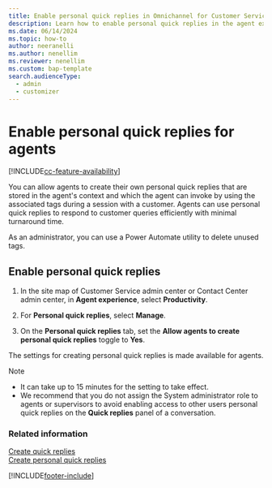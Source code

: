 ```yaml
---
title: Enable personal quick replies in Omnichannel for Customer Service
description: Learn how to enable personal quick replies in the agent experience for Omnichannel for Customer Service.
ms.date: 06/14/2024
ms.topic: how-to
author: neeranelli
ms.author: nenellim
ms.reviewer: nenellim
ms.custom: bap-template
search.audienceType: 
  - admin
  - customizer
---
```

 
# Enable personal quick replies for agents

[!INCLUDE[cc-feature-availability](../../includes/cc-feature-availability.md)]

You can allow agents to create their own personal quick replies that are stored in the agent's context and which the agent can invoke by using the associated tags during a session with a customer. Agents can use personal quick replies to respond to customer queries efficiently with minimal turnaround time.

As an administrator, you can use a Power Automate utility to delete unused tags.

## Enable personal quick replies

1. In the site map of Customer Service admin center or Contact Center admin center, in **Agent experience**, select **Productivity**.
   
1. For **Personal quick replies**, select **Manage**.

1. On the **Personal quick replies** tab, set the **Allow agents to create personal quick replies** toggle to **Yes**.

The settings for creating personal quick replies is made available for agents.

> [!NOTE]
>
> - It can take up to 15 minutes for the setting to take effect.
> - We recommend that you do not assign the System administrator role to agents or supervisors to avoid enabling access to other users personal quick replies on the **Quick replies** panel of a conversation.

### Related information

[Create quick replies](create-quick-replies.md)  
[Create personal quick replies](../use/create-personal-quick-replies.md)  


[!INCLUDE[footer-include](../../includes/footer-banner.md)]
